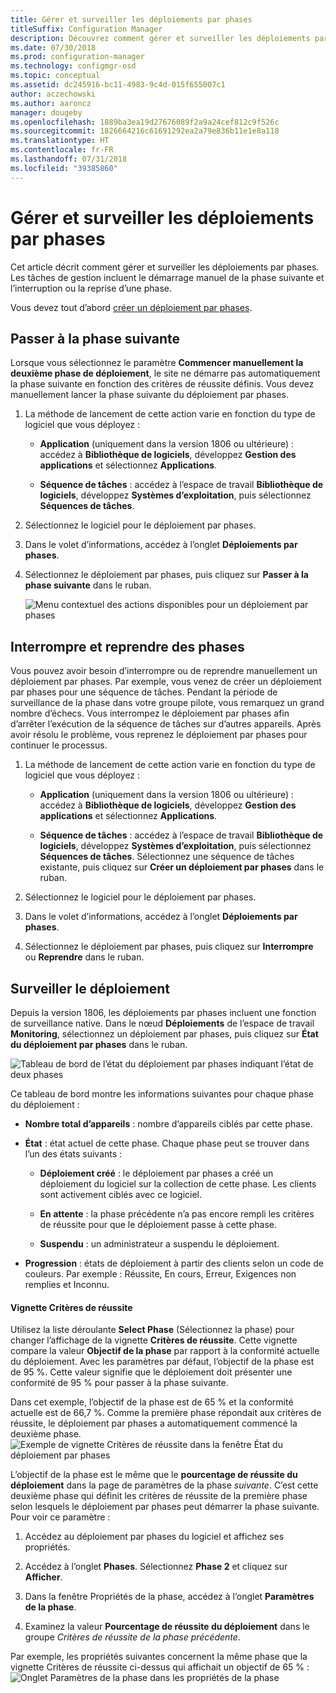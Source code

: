```yaml
---
title: Gérer et surveiller les déploiements par phases
titleSuffix: Configuration Manager
description: Découvrez comment gérer et surveiller les déploiements par phases de logiciels dans Configuration Manager.
ms.date: 07/30/2018
ms.prod: configuration-manager
ms.technology: configmgr-osd
ms.topic: conceptual
ms.assetid: dc245916-bc11-4983-9c4d-015f655007c1
author: aczechowski
ms.author: aaroncz
manager: dougeby
ms.openlocfilehash: 1889ba3ea19d27676089f2a9a24cef812c9f526c
ms.sourcegitcommit: 1826664216c61691292ea2a79e836b11e1e8a118
ms.translationtype: HT
ms.contentlocale: fr-FR
ms.lasthandoff: 07/31/2018
ms.locfileid: "39385860"
---
```

# <a name="manage-and-monitor-phased-deployments"></a>Gérer et surveiller les déploiements par phases

Cet article décrit comment gérer et surveiller les déploiements par phases. Les tâches de gestion incluent le démarrage manuel de la phase suivante et l’interruption ou la reprise d’une phase. 

Vous devez tout d’abord [créer un déploiement par phases](/sccm/osd/deploy-use/create-phased-deployment-for-task-sequence). 



## <a name="bkmk_move"></a> Passer à la phase suivante

Lorsque vous sélectionnez le paramètre **Commencer manuellement la deuxième phase de déploiement**, le site ne démarre pas automatiquement la phase suivante en fonction des critères de réussite définis. Vous devez manuellement lancer la phase suivante du déploiement par phases.  

1. La méthode de lancement de cette action varie en fonction du type de logiciel que vous déployez :  

    - **Application** (uniquement dans la version 1806 ou ultérieure) : accédez à **Bibliothèque de logiciels**, développez **Gestion des applications** et sélectionnez **Applications**.   

    - **Séquence de tâches** : accédez à l’espace de travail **Bibliothèque de logiciels**, développez **Systèmes d’exploitation**, puis sélectionnez **Séquences de tâches**.   

2. Sélectionnez le logiciel pour le déploiement par phases.  

3. Dans le volet d’informations, accédez à l’onglet **Déploiements par phases**.  

4. Sélectionnez le déploiement par phases, puis cliquez sur **Passer à la phase suivante** dans le ruban.  

    ![Menu contextuel des actions disponibles pour un déploiement par phases](media/Suspend-phased-deployment.PNG)



## <a name="bkmk_suspend"></a> Interrompre et reprendre des phases 

Vous pouvez avoir besoin d’interrompre ou de reprendre manuellement un déploiement par phases. Par exemple, vous venez de créer un déploiement par phases pour une séquence de tâches. Pendant la période de surveillance de la phase dans votre groupe pilote, vous remarquez un grand nombre d’échecs. Vous interrompez le déploiement par phases afin d’arrêter l’exécution de la séquence de tâches sur d’autres appareils. Après avoir résolu le problème, vous reprenez le déploiement par phases pour continuer le processus. 

1. La méthode de lancement de cette action varie en fonction du type de logiciel que vous déployez :  

    - **Application** (uniquement dans la version 1806 ou ultérieure) : accédez à **Bibliothèque de logiciels**, développez **Gestion des applications** et sélectionnez **Applications**.   

    - **Séquence de tâches** : accédez à l’espace de travail **Bibliothèque de logiciels**, développez **Systèmes d’exploitation**, puis sélectionnez **Séquences de tâches**. Sélectionnez une séquence de tâches existante, puis cliquez sur **Créer un déploiement par phases** dans le ruban.  

2. Sélectionnez le logiciel pour le déploiement par phases.  

3. Dans le volet d’informations, accédez à l’onglet **Déploiements par phases**.  

4. Sélectionnez le déploiement par phases, puis cliquez sur **Interrompre** ou **Reprendre** dans le ruban.  

<!-- Removed for 1806, need to clarify behavior with engineering
When you suspend a phased deployment, it sets the available and deadline times on the active deployments to a future time. When you resume, it generates a new schedule based on when you resume the phased deployment. The new schedule helps to avoid problems if you resume after the original deadline. For example, the initial schedule has the required deadline seven days after the deployment is available. You suspend it on the second day. If you aren't ready to resume it until day eight, you don't want the deployment to be immediately past the deadline. So it generates a new deadline starting from when you resume the phased deployment on day eight. 
-->


## <a name="bkmk_monitor"></a> Surveiller le déploiement
<!--1358577-->

Depuis la version 1806, les déploiements par phases incluent une fonction de surveillance native. Dans le nœud **Déploiements** de l’espace de travail **Monitoring**, sélectionnez un déploiement par phases, puis cliquez sur **État du déploiement par phases** dans le ruban.

![Tableau de bord de l’état du déploiement par phases indiquant l’état de deux phases](media/1358577-phased-deployment-status.png)

Ce tableau de bord montre les informations suivantes pour chaque phase du déploiement :  

- **Nombre total d’appareils** : nombre d’appareils ciblés par cette phase.  

- **État** : état actuel de cette phase. Chaque phase peut se trouver dans l’un des états suivants :  

    - **Déploiement créé** : le déploiement par phases a créé un déploiement du logiciel sur la collection de cette phase. Les clients sont activement ciblés avec ce logiciel.  

    - **En attente** : la phase précédente n’a pas encore rempli les critères de réussite pour que le déploiement passe à cette phase.  

    - **Suspendu** : un administrateur a suspendu le déploiement.  

- **Progression** : états de déploiement à partir des clients selon un code de couleurs. Par exemple : Réussite, En cours, Erreur, Exigences non remplies et Inconnu. 

#### <a name="success-criteria-tile"></a>Vignette Critères de réussite

Utilisez la liste déroulante **Select Phase** (Sélectionnez la phase) pour changer l’affichage de la vignette **Critères de réussite**. Cette vignette compare la valeur **Objectif de la phase** par rapport à la conformité actuelle du déploiement. Avec les paramètres par défaut, l’objectif de la phase est de 95 %. Cette valeur signifie que le déploiement doit présenter une conformité de 95 % pour passer à la phase suivante. 

Dans cet exemple, l’objectif de la phase est de 65 % et la conformité actuelle est de 66,7 %. Comme la première phase répondait aux critères de réussite, le déploiement par phases a automatiquement commencé la deuxième phase.
![Exemple de vignette Critères de réussite dans la fenêtre État du déploiement par phases](media/pod-status-success-criteria-tile.png)

L’objectif de la phase est le même que le **pourcentage de réussite du déploiement** dans la page de paramètres de la phase *suivante*. C’est cette deuxième phase qui définit les critères de réussite de la première phase selon lesquels le déploiement par phases peut démarrer la phase suivante. Pour voir ce paramètre : 

1. Accédez au déploiement par phases du logiciel et affichez ses propriétés.  

2. Accédez à l’onglet **Phases**. Sélectionnez **Phase 2** et cliquez sur **Afficher**.  

3. Dans la fenêtre Propriétés de la phase, accédez à l’onglet **Paramètres de la phase**.  

4. Examinez la valeur **Pourcentage de réussite du déploiement** dans le groupe *Critères de réussite de la phase précédente*.  

Par exemple, les propriétés suivantes concernent la même phase que la vignette Critères de réussite ci-dessus qui affichait un objectif de 65 % :  
![Onglet Paramètres de la phase dans les propriétés de la phase](media/phase-properties-phase-settings.png)

